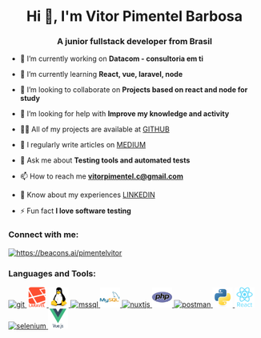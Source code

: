 <h1 align="center">Hi 👋, I'm Vitor Pimentel Barbosa</h1>
<h3 align="center">A junior fullstack developer from Brasil</h3>

- 🔭 I’m currently working on **Datacom - consultoria em ti**

- 🌱 I’m currently learning **React, vue, laravel, node**

- 👯 I’m looking to collaborate on **Projects based on react and node for study**

- 🤝 I’m looking for help with **Improve my knowledge and activity**

- 👨‍💻 All of my projects are available at [GITHUB](https://github.com/VitorPPimentel)

- 📝 I regularly write articles on [MEDIUM](https://medium.com/@vitorpimentel-c)

- 💬 Ask me about **Testing tools and automated tests**

- 📫 How to reach me **vitorpimentel.c@gmail.com**

- 📄 Know about my experiences [LINKEDIN](https://www.linkedin.com/in/vitor-pimentel/)

- ⚡ Fun fact **I love software testing**

<h3 align="left">Connect with me:</h3>
<p align="left">
<a href="https://beacons.ai/pimentelvitor" target="blank"><img align="center" src="https://assets-global.website-files.com/61734ecee390bd3fe4fbfbb4/658315a8cc8cc05b4a90af40_BeaconsLogoBlack.svg" alt="https://beacons.ai/pimentelvitor" height="30" width="40" /></a>
</p>

<h3 align="left">Languages and Tools:</h3>
<p align="left"> <a href="https://git-scm.com/" target="_blank" rel="noreferrer"> <img src="https://www.vectorlogo.zone/logos/git-scm/git-scm-icon.svg" alt="git" width="40" height="40"/> </a> <a href="https://laravel.com/" target="_blank" rel="noreferrer"> <img src="https://raw.githubusercontent.com/devicons/devicon/master/icons/laravel/laravel-plain-wordmark.svg" alt="laravel" width="40" height="40"/> </a> <a href="https://www.linux.org/" target="_blank" rel="noreferrer"> <img src="https://raw.githubusercontent.com/devicons/devicon/master/icons/linux/linux-original.svg" alt="linux" width="40" height="40"/> </a> <a href="https://www.microsoft.com/en-us/sql-server" target="_blank" rel="noreferrer"> <img src="https://www.svgrepo.com/show/303229/microsoft-sql-server-logo.svg" alt="mssql" width="40" height="40"/> </a> <a href="https://www.mysql.com/" target="_blank" rel="noreferrer"> <img src="https://raw.githubusercontent.com/devicons/devicon/master/icons/mysql/mysql-original-wordmark.svg" alt="mysql" width="40" height="40"/> </a> <a href="https://nuxtjs.org/" target="_blank" rel="noreferrer"> <img src="https://www.vectorlogo.zone/logos/nuxtjs/nuxtjs-icon.svg" alt="nuxtjs" width="40" height="40"/> </a> <a href="https://www.php.net" target="_blank" rel="noreferrer"> <img src="https://raw.githubusercontent.com/devicons/devicon/master/icons/php/php-original.svg" alt="php" width="40" height="40"/> </a> <a href="https://postman.com" target="_blank" rel="noreferrer"> <img src="https://www.vectorlogo.zone/logos/getpostman/getpostman-icon.svg" alt="postman" width="40" height="40"/> </a> <a href="https://www.python.org" target="_blank" rel="noreferrer"> <img src="https://raw.githubusercontent.com/devicons/devicon/master/icons/python/python-original.svg" alt="python" width="40" height="40"/> </a> <a href="https://reactjs.org/" target="_blank" rel="noreferrer"> <img src="https://raw.githubusercontent.com/devicons/devicon/master/icons/react/react-original-wordmark.svg" alt="react" width="40" height="40"/> </a> <a href="https://www.selenium.dev" target="_blank" rel="noreferrer"> <img src="https://raw.githubusercontent.com/detain/svg-logos/780f25886640cef088af994181646db2f6b1a3f8/svg/selenium-logo.svg" alt="selenium" width="40" height="40"/> </a> <a href="https://vuejs.org/" target="_blank" rel="noreferrer"> <img src="https://raw.githubusercontent.com/devicons/devicon/master/icons/vuejs/vuejs-original-wordmark.svg" alt="vuejs" width="40" height="40"/> </a> </p>
